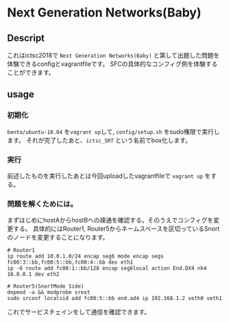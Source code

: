 # Next Generation Networks(Baby)
## Descript
これはictsc2018で `Next Generation Networks(Baby)` と第して出題した問題を体験できるconfigとvagrantfileです。
SFCの具体的なコンフィグ例を体験することができます。

## usage
### 初期化
`bento/ubuntu-18.04` を`vagrant up`して, `config/setup.sh` をsudo権限で実行します。
それが完了したあと、`ictsc_SRT` という名前でbox化します。
### 実行
前述したものを実行したあとは今回uploadしたvagrantfileで `vagrant up` をする。

### 問題を解くためには。
まずはじめにhostAからhostBへの疎通を確認する。そのうえでコンフィグを変更する。
具体的にはRouter1, Router5からネームスペースを区切っているSnortのノードを変更することになります。

```
# Router1
ip route add 10.0.1.0/24 encap seg6 mode encap segs fc00:3::bb,fc00:5::bb,fc00:4::bb dev eth1
ip -6 route add fc00:1::bb/128 encap seg6local action End.DX4 nh4 10.0.0.1 dev eth2

# Router5(SnortMode Side)
depmod -a && modprobe srext
sudo srconf localsid add fc00:5::bb end.ad4 ip 192.168.1.2 veth0 veth1
```

これでサービスチェインをして通信を確認できます。


